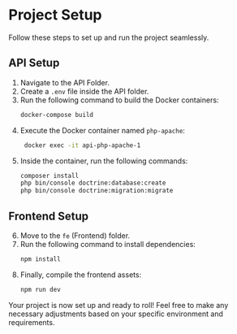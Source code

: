 # Project Setup

Follow these steps to set up and run the project seamlessly.

## API Setup

1. Navigate to the API Folder.
2. Create a `.env` file inside the API folder.
3. Run the following command to build the Docker containers:
   ```bash
   docker-compose build
   ```
4. Execute the Docker container named `php-apache`:
   ```bash
    docker exec -it api-php-apache-1 
   ```
5. Inside the container, run the following commands:
   ```bash
   composer install
   php bin/console doctrine:database:create
   php bin/console doctrine:migration:migrate
   ```

## Frontend Setup

6. Move to the `fe` (Frontend) folder.
7. Run the following command to install dependencies:
   ```bash
   npm install
   ```
8. Finally, compile the frontend assets:
   ```bash
   npm run dev
   ```

Your project is now set up and ready to roll! Feel free to make any necessary adjustments based on your specific environment and requirements.
